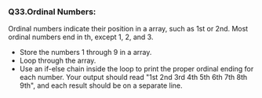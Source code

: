 <p><h3><strong>Q33.Ordinal Numbers:</strong></h3>Ordinal numbers indicate their position in a array, such as 1st or 2nd. Most ordinal numbers end in th, except 1, 2, and 3.
<ul>
<li>Store the numbers 1 through 9 in a array.</li>
<li>Loop through the array.</li>
<li>Use an if-else chain inside the loop to print the proper ordinal ending for each number. Your output should read "1st 2nd 3rd 4th 5th 6th 7th 8th 9th", and each result should be on a separate line.</li>
</ul>
</p>
